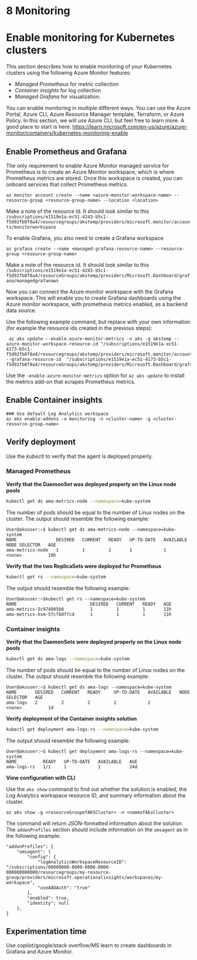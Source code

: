 # 8 Monitoring

# Enable monitoring for Kubernetes clusters

This section describes how to enable monitoring of your Kubernetes clusters using the following Azure Monitor features:

- *Managed Prometheus* for metric collection
- *Container insights* for log collection
- *Managed Grafana* for visualization.

You can enable monitoring in multiple different ways. You can use the Azure Portal, Azure CLI, Azure Resource Manager template, Terraform, or Azure Policy. In this section, we will use Azure CLI, but feel free to learn more. A good place to start is here: https://learn.microsoft.com/en-us/azure/azure-monitor/containers/kubernetes-monitoring-enable 


## Enable Prometheus and Grafana

The only requirement to enable Azure Monitor managed service for Prometheus is to create an Azure Monitor workspace, which is where Prometheus metrics are stored. Once this workspace is created, you can onboard services that collect Prometheus metrics.

```azurecli
az monitor account create --name <azure-monitor-workspace-name> --resource-group <resource-group-name> --location <location>
```

Make a note of the resource id. It should look similar to this ````/subscriptions/e1519e1a-ec51-4243-b5c1-f5d92fb8f8a4/resourcegroups/akstemp/providers/microsoft.monitor/accounts/monitorworkspace````

To enable Grafana, you also need to create a Grafana workspace

```azurecli
az grafana create --name <managed-grafana-resource-name> --resource-group <resource-group-name>
```

Make a note of the resource id. It should look similar to this ````/subscriptions/e1519e1a-ec51-4243-b5c1-f5d92fb8f8a4/resourceGroups/akstemp/providers/Microsoft.Dashboard/grafana/managedgrafanaws````

Now you can connect the Azure monitor workspace with the Grafana workspace. This will enable you to create Grafana dashboards using the Azure monitor workspace, with prometheus metrics enabled, as a backend data source.

Use the following example command, but replace with your own information (for example the resource ids created in the previous steps):

```azurecli
 az aks update --enable-azure-monitor-metrics -n aks -g akstemp --azure-monitor-workspace-resource-id "/subscriptions/e1519e1a-ec51-4173-b5c1-f5d92fb8f8a4/resourcegroups/akstemp/providers/microsoft.monitor/accounts/monitorworkspace"  --grafana-resource-id  "/subscriptions/e1519e1a-ec51-4173-b5c1-f5d92fb8f8a4/resourceGroups/akstemp/providers/Microsoft.Dashboard/grafana/managedgrafanaws"
 ```

Use the `-enable-azure-monitor-metrics` option for `az aks update`  to install the metrics add-on that scrapes Prometheus metrics.



## Enable Container insights



```azurecli
### Use default Log Analytics workspace
az aks enable-addons -a monitoring -n <cluster-name> -g <cluster-resource-group-name>

```


## Verify deployment
Use the *kubectl*  to verify that the agent is deployed properly.

### Managed Prometheus

**Verify that the DaemonSet was deployed properly on the Linux node pools**

```bash
kubectl get ds ama-metrics-node --namespace=kube-system
```

The number of pods should be equal to the number of Linux nodes on the cluster. The output should resemble the following example:

```output
User@aksuser:~$ kubectl get ds ama-metrics-node --namespace=kube-system
NAME               DESIRED   CURRENT   READY   UP-TO-DATE   AVAILABLE   NODE SELECTOR   AGE
ama-metrics-node   1         1         1       1            1           <none>          10h
```

**Verify that the two ReplicaSets were deployed for Prometheus**

```bash
kubectl get rs --namespace=kube-system
```

The output should resemble the following example:

```output
User@aksuser:~$kubectl get rs --namespace=kube-system
NAME                            DESIRED   CURRENT   READY   AGE
ama-metrics-5c974985b8          1         1         1       11h
ama-metrics-ksm-5fcf8dffcd      1         1         1       11h
```


### Container insights

**Verify that the DaemonSets were deployed properly on the Linux node pools**

```bash
kubectl get ds ama-logs --namespace=kube-system
```

The number of pods should be equal to the number of Linux nodes on the cluster. The output should resemble the following example:

```output
User@aksuser:~$ kubectl get ds ama-logs --namespace=kube-system
NAME       DESIRED   CURRENT   READY     UP-TO-DATE   AVAILABLE   NODE SELECTOR   AGE
ama-logs   2         2         2         2            2           <none>          1d
```



**Verify deployment of the Container insights solution**

```bash
kubectl get deployment ama-logs-rs --namespace=kube-system
```

The output should resemble the following example:

```output
User@aksuser:~$ kubectl get deployment ama-logs-rs --namespace=kube-system
NAME          READY   UP-TO-DATE   AVAILABLE   AGE
ama-logs-rs   1/1     1            1           24d
```

**View configuration with CLI**

Use the `aks show` command to find out whether the solution is enabled, the Log Analytics workspace resource ID, and summary information about the cluster.

```azurecli
az aks show -g <resourceGroupofAKSCluster> -n <nameofAksCluster>
```

The command will return JSON-formatted information about the solution. The `addonProfiles` section should include information on the `omsagent` as in the following example:

```output
"addonProfiles": {
    "omsagent": {
        "config": {
            "logAnalyticsWorkspaceResourceID": "/subscriptions/00000000-0000-0000-0000-000000000000/resourcegroups/my-resource-group/providers/microsoft.operationalinsights/workspaces/my-workspace",
            "useAADAuth": "true"
        },
        "enabled": true,
        "identity": null
    },
}
```


## Experimentation time

Use copilot/google/stack overflow/MS learn to create dashboards in Grafana and Azure Monitor.
